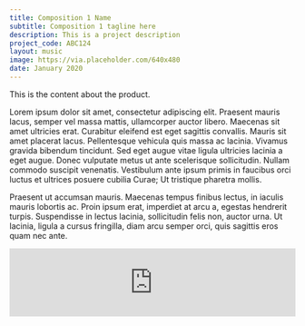 ```yaml
---
title: Composition 1 Name
subtitle: Composition 1 tagline here
description: This is a project description
project_code: ABC124
layout: music
image: https://via.placeholder.com/640x480
date: January 2020
---
```


This is the content about the product.

Lorem ipsum dolor sit amet, consectetur adipiscing elit. Praesent mauris lacus, semper vel massa mattis, ullamcorper auctor libero. Maecenas sit amet ultricies erat. Curabitur eleifend est eget sagittis convallis. Mauris sit amet placerat lacus. Pellentesque vehicula quis massa ac lacinia. Vivamus gravida bibendum tincidunt. Sed eget augue vitae ligula ultricies lacinia a eget augue. Donec vulputate metus ut ante scelerisque sollicitudin. Nullam commodo suscipit venenatis. Vestibulum ante ipsum primis in faucibus orci luctus et ultrices posuere cubilia Curae; Ut tristique pharetra mollis. 

Praesent ut accumsan mauris. Maecenas tempus finibus lectus, in iaculis mauris lobortis ac. Proin ipsum erat, imperdiet at arcu a, egestas hendrerit turpis. Suspendisse in lectus lacinia, sollicitudin felis non, auctor urna. Ut lacinia, ligula a cursus fringilla, diam arcu semper orci, quis sagittis eros quam nec ante.

<iframe style="border: 0; width: 100%; height: 120px;" src="https://bandcamp.com/EmbeddedPlayer/album=2728836515/size=large/bgcol=ffffff/linkcol=0687f5/tracklist=false/artwork=none/transparent=true/" seamless><a href="https://murphelyria.bandcamp.com/album/sfcm-pieces">SFCM Pieces by Murph Elyria</a></iframe>
